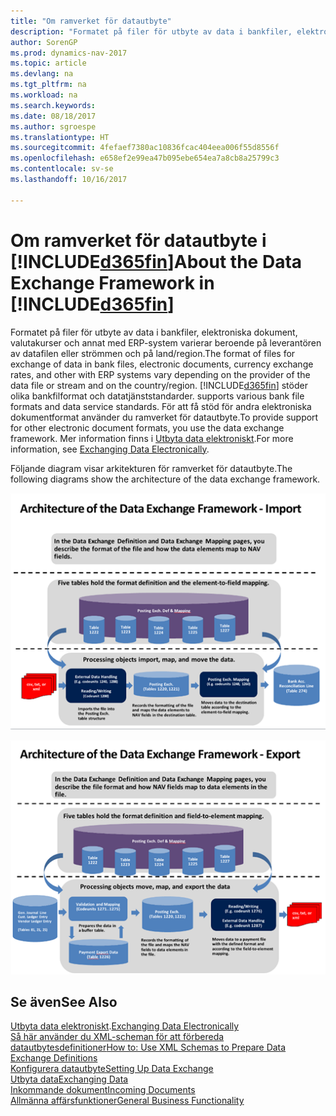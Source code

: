 ```yaml
---
title: "Om ramverket för datautbyte"
description: "Formatet på filer för utbyte av data i bankfiler, elektroniska dokument, valutakurser och annat med ERP-system varierar beroende på leverantören av datafilen eller strömmen och på land/region."
author: SorenGP
ms.prod: dynamics-nav-2017
ms.topic: article
ms.devlang: na
ms.tgt_pltfrm: na
ms.workload: na
ms.search.keywords: 
ms.date: 08/18/2017
ms.author: sgroespe
ms.translationtype: HT
ms.sourcegitcommit: 4fefaef7380ac10836fcac404eea006f55d8556f
ms.openlocfilehash: e658ef2e99ea47b095ebe654ea7a8cb8a25799c3
ms.contentlocale: sv-se
ms.lasthandoff: 10/16/2017

---
```

# <a name="about-the-data-exchange-framework-in-included365finincludesd365finmdmd"></a><span data-ttu-id="775b1-103">Om ramverket för datautbyte i [!INCLUDE[d365fin](includes/d365fin_md.md)]</span><span class="sxs-lookup"><span data-stu-id="775b1-103">About the Data Exchange Framework in [!INCLUDE[d365fin](includes/d365fin_md.md)]</span></span>
<span data-ttu-id="775b1-104">Formatet på filer för utbyte av data i bankfiler, elektroniska dokument, valutakurser och annat med ERP-system varierar beroende på leverantören av datafilen eller strömmen och på land/region.</span><span class="sxs-lookup"><span data-stu-id="775b1-104">The format of files for exchange of data in bank files, electronic documents, currency exchange rates, and other with ERP systems vary depending on the provider of the data file or stream and on the country/region.</span></span> [!INCLUDE[d365fin](includes/d365fin_md.md)]<span data-ttu-id="775b1-105"> stöder olika bankfilformat och datatjänststandarder.</span><span class="sxs-lookup"><span data-stu-id="775b1-105"> supports various bank file formats and data service standards.</span></span> <span data-ttu-id="775b1-106">För att få stöd för andra elektroniska dokumentformat använder du ramverket för datautbyte.</span><span class="sxs-lookup"><span data-stu-id="775b1-106">To provide support for other electronic document formats, you use the data exchange framework.</span></span> <span data-ttu-id="775b1-107">Mer information finns i [Utbyta data elektroniskt](across-data-exchange.md).</span><span class="sxs-lookup"><span data-stu-id="775b1-107">For more information, see [Exchanging Data Electronically](across-data-exchange.md).</span></span>    

 <span data-ttu-id="775b1-108">Följande diagram visar arkitekturen för ramverket för datautbyte.</span><span class="sxs-lookup"><span data-stu-id="775b1-108">The following diagrams show the architecture of the data exchange framework.</span></span>  

 ![ramverk för dataintegration &#45; Importera](media/across-data-exchange/dataexchangeframework_import.png)  

 ![ramverk för dataintegration &#45; Exportera](media/across-data-exchange/dataexchangeframework_export.png)  

## <a name="see-also"></a><span data-ttu-id="775b1-111">Se även</span><span class="sxs-lookup"><span data-stu-id="775b1-111">See Also</span></span>  
<span data-ttu-id="775b1-112">[Utbyta data elektroniskt](across-data-exchange.md).</span><span class="sxs-lookup"><span data-stu-id="775b1-112">[Exchanging Data Electronically](across-data-exchange.md)</span></span>  
[<span data-ttu-id="775b1-113">Så här använder du XML-scheman för att förbereda datautbytesdefinitioner</span><span class="sxs-lookup"><span data-stu-id="775b1-113">How to: Use XML Schemas to Prepare Data Exchange Definitions</span></span>](across-how-to-use-xml-schemas-to-prepare-data-exchange-definitions.md)  
[<span data-ttu-id="775b1-114">Konfigurera datautbyte</span><span class="sxs-lookup"><span data-stu-id="775b1-114">Setting Up Data Exchange</span></span>](across-set-up-data-exchange.md)  
[<span data-ttu-id="775b1-115">Utbyta data</span><span class="sxs-lookup"><span data-stu-id="775b1-115">Exchanging Data</span></span>](across-exchange-data.md)  
[<span data-ttu-id="775b1-116">Inkommande dokument</span><span class="sxs-lookup"><span data-stu-id="775b1-116">Incoming Documents</span></span>](across-income-documents.md)  
[<span data-ttu-id="775b1-117">Allmänna affärsfunktioner</span><span class="sxs-lookup"><span data-stu-id="775b1-117">General Business Functionality</span></span>](ui-across-business-areas.md)  

